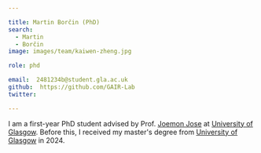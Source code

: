 ```yaml
---

title: Martin Borčin (PhD)
search:
  - Martin
  - Borčin
image: images/team/kaiwen-zheng.jpg

role: phd

email:  2481234b@student.gla.ac.uk
github:  https://github.com/GAIR-Lab
twitter:  

---
```


I am a first-year PhD student advised by Prof. [Joemon Jose](https://www.gla.ac.uk/schools/computing/staff/joemonjose/) at [University of Glasgow](https://www.gla.ac.uk/). Before this, I received my master's degree from [University of Glasgow](https://www.gla.ac.uk/) in 2024.
